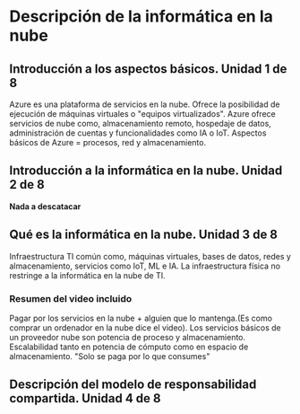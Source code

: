 # Descripción de la informática en la nube
## Introducción a los aspectos básicos. Unidad 1 de 8

Azure es una plataforma de servicios en la nube.
Ofrece la posibilidad de ejecución de máquinas virtuales o "equipos virtualizados".
Azure ofrece servicios de nube como, almacenamiento remoto, hospedaje de datos, administración de cuentas y funcionalidades como IA o IoT.
Aspectos básicos de Azure = procesos, red y almacenamiento.

## Introducción a la informática en la nube. Unidad 2 de 8

 **Nada a descatacar**

 ## Qué es la informática en la nube. Unidad 3 de 8

Infraestructura TI común como, máquinas virtuales, bases de datos, redes y almacenamiento, servicios como IoT, ML e IA.
La infraestructura física no restringe a la informática en la nube de TI.

### Resumen del video incluido

Pagar por los servicios en la nube + alguien que lo mantenga.(Es como comprar un ordenador en la nube dice el video).
Los servicios básicos de un proveedor nube son potencia de proceso y almacenamiento.
Escalabilidad tanto en potencia de cómputo como en espacio de almacenamiento. "Solo se paga por lo que consumes"

## Descripción del modelo de responsabilidad compartida. Unidad 4 de 8


